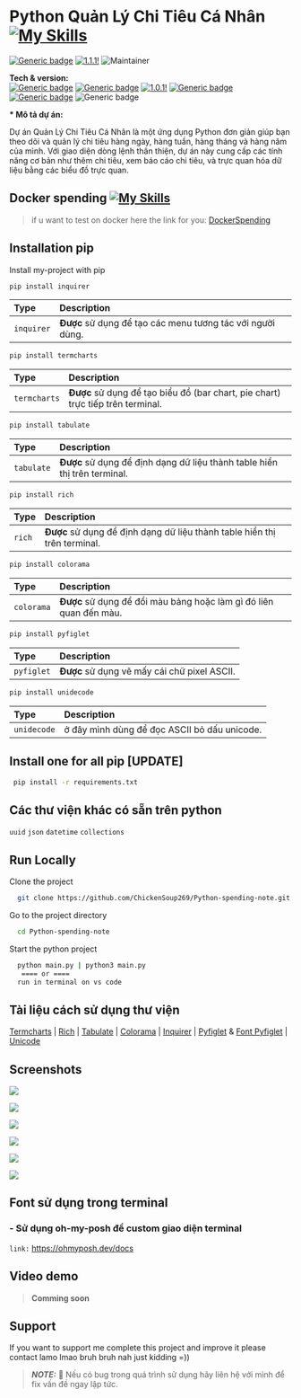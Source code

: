 # Python Quản Lý Chi Tiêu Cá Nhân [![My Skills](https://skillicons.dev/icons?i=python)](https://skillicons.dev)

[![Generic badge](https://img.shields.io/badge/StatusProject-OK-green.svg)](https://shields.io/) [![1.1.1!](https://img.shields.io/badge/Version-1.1.1-1abc9c.svg)](https://GitHub.com/Naereen/ama) ![Maintainer](https://img.shields.io/badge/Python-3.12-blue)

**Tech & version:**  
[![Generic badge](https://img.shields.io/badge/pyfiglet-1.0.2-green.svg)](https://shields.io/) [![Generic badge](https://img.shields.io/badge/termcharts-1.1.2-blue.svg)](https://shields.io/) [![1.0.1!](https://img.shields.io/badge/inquirer-3.4.0-1abc9c.svg)](https://GitHub.com/Naereen/ama) [![Generic badge](https://img.shields.io/badge/tabulate-0.9.0-red.svg)](https://shields.io/) [![Generic badge](https://img.shields.io/badge/rich-13.7.1-yellow.svg)](https://shields.io/) ![Generic badge](https://img.shields.io/badge/colorama-0.4.6-white.svg)

<strong>\* Mô tả dự án:</strong >

Dự án Quản Lý Chi Tiêu Cá Nhân là một ứng dụng Python đơn giản giúp bạn theo dõi và quản lý chi tiêu hàng ngày, hàng tuần, hàng tháng và hàng năm của mình. Với giao diện dòng lệnh thân thiện, dự án này cung cấp các tính năng cơ bản như thêm chi tiêu, xem báo cáo chi tiêu, và trực quan hóa dữ liệu bằng các biểu đồ trực quan.

## Docker spending [![My Skills](https://skillicons.dev/icons?i=docker)](https://skillicons.dev)

> if u want to test on docker here the link for you:
> [DockerSpending](https://hub.docker.com/r/zeroslayer/python-spending)

## Installation pip

Install my-project with pip

```bash
pip install inquirer
```

| Type       | Description                                                |
| :--------- | :--------------------------------------------------------- |
| `inquirer` | **Được** sử dụng để tạo các menu tương tác với người dùng. |

```bash
pip install termcharts
```

| Type         | Description                                                                     |
| :----------- | :------------------------------------------------------------------------------ |
| `termcharts` | **Được** sử dụng để tạo biểu đồ (bar chart, pie chart) trực tiếp trên terminal. |

```bash
pip install tabulate
```

| Type       | Description                                                               |
| :--------- | :------------------------------------------------------------------------ |
| `tabulate` | **Được** sử dụng để định dạng dữ liệu thành table hiển thị trên terminal. |

```bash
pip install rich
```

| Type   | Description                                                               |
| :----- | :------------------------------------------------------------------------ |
| `rich` | **Được** sử dụng để định dạng dữ liệu thành table hiển thị trên terminal. |

```bash
pip install colorama
```

| Type       | Description                                                        |
| :--------- | :----------------------------------------------------------------- |
| `colorama` | **Được** sử dụng để đổi màu bảng hoặc làm gì đó liên quan đến màu. |

```bash
pip install pyfiglet
```

| Type       | Description                                  |
| :--------- | :------------------------------------------- |
| `pyfiglet` | **Được** sử dụng vẽ mấy cái chữ pixel ASCII. |

```bash
pip install unidecode
```

| Type        | Description                                  |
| :---------- | :------------------------------------------- |
| `unidecode` | ở đây mình dùng để đọc ASCII bỏ dấu unicode. |

## Install one for all pip [UPDATE]

```bash
 pip install -r requirements.txt
```

## Các thư viện khác có sẵn trên python

`uuid`
`json`
`datetime`
`collections`

## Run Locally

Clone the project

```bash
  git clone https://github.com/ChickenSoup269/Python-spending-note.git
```

Go to the project directory

```bash
  cd Python-spending-note
```

Start the python project

```bash
  python main.py | python3 main.py
   ==== or ====
  run in terminal on vs code
```

## Tài liệu cách sử dụng thư viện

[Termcharts](https://pypi.org/project/termcharts/) |
[Rich](https://rich.readthedocs.io/en/stable/introduction.html) |
[Tabulate](https://pypi.org/project/tabulate/) |
[Colorama](https://pypi.org/project/colorama/) |
[Inquirer](https://python-inquirer.readthedocs.io/en/latest/installation.html) |
[Pyfiglet](https://pypi.org/project/pyfiglet/) & [Font Pyfiglet](http://www.figlet.org/examples.html) |
[Unicode](https://pypi.org/project/Unidecode/)

## Screenshots

<kbd><img src="./screenShot/Screenshot 2024-09-03 143537.png"></kbd>

<kbd><img src="./screenShot/Screenshot 2024-09-03 143550.png"></kbd>

<kbd><img src="./screenShot/Screenshot 2024-09-03 143557.png"></kbd>

<kbd><img src="./screenShot/Screenshot 2024-09-03 143622.png"></kbd>

<kbd><img src="./screenShot/Screenshot 2024-09-03 143629.png"></kbd>

<kbd><img src="./screenShot/image.png"></kbd>

## Font sử dụng trong terminal

### - Sử dụng oh-my-posh để custom giao diện terminal

`link:` https://ohmyposh.dev/docs

>

## Video demo

> **Comming soon**

## Support

If you want to support me complete this project and improve it please contact lamo lmao bruh bruh nah just kidding =))

> **_NOTE:_** 🔴 Nếu có bug trong quá trình sử dụng hãy liên hệ với mình để fix vấn đề ngay lập tức.
